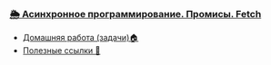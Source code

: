 ### [🌦 Асинхронное программирование. Промисы. Fetch](https://sulemanof.github.io/js-lectures/async-development/presentation/#/)

<!-- - [Домашняя работа (проект)🏠](./async-development/readme.md) -->
- [Домашняя работа (задачи)🏠](./homework.md)
- [Полезные ссылки 🔗](./useful-links.md)
<!-- - [JS quiz 🎲](https://play.kahoot.it/v2/?quizId=21a15928-427c-45f0-a326-6eb55c5d2092) -->
